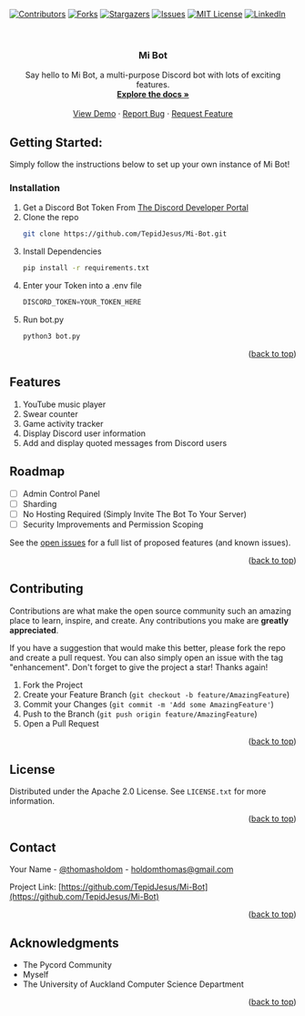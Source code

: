 <a name="readme-top"></a>

[![Contributors][contributors-shield]][contributors-url]
[![Forks][forks-shield]][forks-url]
[![Stargazers][stars-shield]][stars-url]
[![Issues][issues-shield]][issues-url]
[![MIT License][license-shield]][license-url]
[![LinkedIn][linkedin-shield]][linkedin-url]

<!-- PROJECT LOGO -->
<br />
<div align="center">

<h3 align="center">Mi Bot</h3>

  <p align="center">
    Say hello to Mi Bot, a multi-purpose Discord bot with lots of exciting features.
    <br />
    <a href="https://github.com/TepidJesus/Mi-Bot/"><strong>Explore the docs »</strong></a>
    <br />
    <br />
    <a href="https://github.com/TepidJesus/Mi-Bot">View Demo</a>
    ·
    <a href="https://github.com/TepidJesus/Mi-Bot/issues">Report Bug</a>
    ·
    <a href="https://github.com/TepidJesus/Mi-Bot/issues">Request Feature</a>
  </p>
</div>

<!-- GETTING STARTED -->
## Getting Started:

Simply follow the instructions below to set up your own instance of Mi Bot!

### Installation

1. Get a Discord Bot Token From [The Discord Developer Portal](https://discord.com/developers/)
2. Clone the repo
   ```sh
   git clone https://github.com/TepidJesus/Mi-Bot.git
   ```
3. Install Dependencies
   ```sh
   pip install -r requirements.txt
   ```
4. Enter your Token into a .env file
   ```py
   DISCORD_TOKEN=YOUR_TOKEN_HERE
   ```
5. Run bot.py
    ```sh
    python3 bot.py
    ```

<p align="right">(<a href="#readme-top">back to top</a>)</p>

## Features
  
  1. YouTube music player
  2. Swear counter
  3. Game activity tracker
  4. Display Discord user information
  5. Add and display quoted messages from Discord users

<!-- ROADMAP -->
## Roadmap

- [ ] Admin Control Panel
- [ ] Sharding
- [ ] No Hosting Required (Simply Invite The Bot To Your Server)
- [ ] Security Improvements and Permission Scoping

See the [open issues](https://github.com/TepidJesus/Mi-Bot/issues) for a full list of proposed features (and known issues).

<p align="right">(<a href="#readme-top">back to top</a>)</p>



<!-- CONTRIBUTING -->
## Contributing

Contributions are what make the open source community such an amazing place to learn, inspire, and create. Any contributions you make are **greatly appreciated**.

If you have a suggestion that would make this better, please fork the repo and create a pull request. You can also simply open an issue with the tag "enhancement".
Don't forget to give the project a star! Thanks again!

1. Fork the Project
2. Create your Feature Branch (`git checkout -b feature/AmazingFeature`)
3. Commit your Changes (`git commit -m 'Add some AmazingFeature'`)
4. Push to the Branch (`git push origin feature/AmazingFeature`)
5. Open a Pull Request

<p align="right">(<a href="#readme-top">back to top</a>)</p>



<!-- LICENSE -->
## License

Distributed under the Apache 2.0 License. See `LICENSE.txt` for more information.

<p align="right">(<a href="#readme-top">back to top</a>)</p>



<!-- CONTACT -->
## Contact

Your Name - [@thomasholdom](https://twitter.com/thomasholdom) - holdomthomas@gmail.com

Project Link: [https://github.com/TepidJesus/Mi-Bot](https://github.com/TepidJesus/Mi-Bot)

<p align="right">(<a href="#readme-top">back to top</a>)</p>



<!-- ACKNOWLEDGMENTS -->
## Acknowledgments

* The Pycord Community
* Myself
* The University of Auckland Computer Science Department

<p align="right">(<a href="#readme-top">back to top</a>)</p>



<!-- MARKDOWN LINKS & IMAGES -->
<!-- https://www.markdownguide.org/basic-syntax/#reference-style-links -->
[contributors-shield]: https://img.shields.io/github/contributors/TepidJesus/Mi-Bot.svg?style=for-the-badge
[contributors-url]: https://github.com/TepidJesus/Mi-Bot/graphs/contributors
[forks-shield]: https://img.shields.io/github/forks/TepidJesus/Mi-Bot.svg?style=for-the-badge
[forks-url]: https://github.com/TepidJesus/Mi-Bot/network/members
[stars-shield]: https://img.shields.io/github/stars/TepidJesus/Mi-Bot.svg?style=for-the-badge
[stars-url]: https://github.com/TepidJesus/Mi-Bot/stargazers
[issues-shield]: https://img.shields.io/github/issues/TepidJesus/Mi-Bot.svg?style=for-the-badge
[issues-url]: https://github.com/TepidJesus/Mi-Bot/issues
[license-shield]: https://img.shields.io/github/license/TepidJesus/Mi-Bot.svg?style=for-the-badge
[license-url]: https://github.com/TepidJesus/Mi-Bot/blob/master/LICENSE.txt
[linkedin-shield]: https://img.shields.io/badge/-LinkedIn-black.svg?style=for-the-badge&logo=linkedin&colorB=555
[linkedin-url]: https://linkedin.com/in/thomasholdom
[product-screenshot]: images/screenshot.png
[Next.js]: https://img.shields.io/badge/next.js-000000?style=for-the-badge&logo=nextdotjs&logoColor=white
[Next-url]: https://nextjs.org/
[React.js]: https://img.shields.io/badge/React-20232A?style=for-the-badge&logo=react&logoColor=61DAFB
[React-url]: https://reactjs.org/
[Vue.js]: https://img.shields.io/badge/Vue.js-35495E?style=for-the-badge&logo=vuedotjs&logoColor=4FC08D
[Vue-url]: https://vuejs.org/
[Angular.io]: https://img.shields.io/badge/Angular-DD0031?style=for-the-badge&logo=angular&logoColor=white
[Angular-url]: https://angular.io/
[Svelte.dev]: https://img.shields.io/badge/Svelte-4A4A55?style=for-the-badge&logo=svelte&logoColor=FF3E00
[Svelte-url]: https://svelte.dev/
[Laravel.com]: https://img.shields.io/badge/Laravel-FF2D20?style=for-the-badge&logo=laravel&logoColor=white
[Laravel-url]: https://laravel.com
[Bootstrap.com]: https://img.shields.io/badge/Bootstrap-563D7C?style=for-the-badge&logo=bootstrap&logoColor=white
[Bootstrap-url]: https://getbootstrap.com
[JQuery.com]: https://img.shields.io/badge/jQuery-0769AD?style=for-the-badge&logo=jquery&logoColor=white
[JQuery-url]: https://jquery.com 
